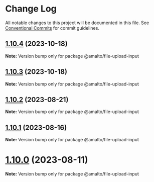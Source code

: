 # Change Log

All notable changes to this project will be documented in this file.
See [Conventional Commits](https://conventionalcommits.org) for commit guidelines.

## [1.10.4](https://github.com/amalto/platform6-ui-components/compare/@amalto/file-upload-input@1.10.3...@amalto/file-upload-input@1.10.4) (2023-10-18)

**Note:** Version bump only for package @amalto/file-upload-input

## [1.10.3](https://github.com/amalto/platform6-ui-components/compare/@amalto/file-upload-input@1.10.2...@amalto/file-upload-input@1.10.3) (2023-10-18)

**Note:** Version bump only for package @amalto/file-upload-input

## [1.10.2](https://github.com/amalto/platform6-ui-components/compare/@amalto/file-upload-input@1.10.1...@amalto/file-upload-input@1.10.2) (2023-08-21)

**Note:** Version bump only for package @amalto/file-upload-input

## [1.10.1](https://github.com/amalto/platform6-ui-components/compare/@amalto/file-upload-input@1.10.0...@amalto/file-upload-input@1.10.1) (2023-08-16)

**Note:** Version bump only for package @amalto/file-upload-input

# [1.10.0](https://github.com/amalto/platform6-ui-components/compare/@amalto/file-upload-input@1.9.90...@amalto/file-upload-input@1.10.0) (2023-08-11)

**Note:** Version bump only for package @amalto/file-upload-input
